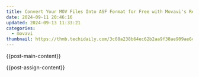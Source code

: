 ```yaml
---
title: Convert Your MOV Files Into ASF Format for Free with Movavi's Reliable Web Tool
date: 2024-09-11 20:46:16
updated: 2024-09-13 11:33:21
categories:
  - movavi
thumbnail: https://thmb.techidaily.com/3c08a238b64ec62b2aa9f38ae909ae6c80252893c9fb975f46ca921fe1059ab2.jpg
---
```


{{post-main-content}}

<ins class="adsbygoogle"
     style="display:block"
     data-ad-format="autorelaxed"
     data-ad-client="ca-pub-7571918770474297"
     data-ad-slot="1223367746"></ins>

{{post-assign-content}}

<ins class="adsbygoogle"
     style="display:block"
     data-ad-client="ca-pub-7571918770474297"
     data-ad-slot="8358498916"
     data-ad-format="auto"
     data-full-width-responsive="true"></ins>
